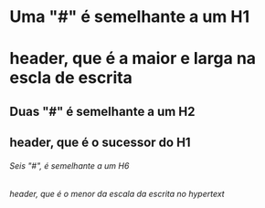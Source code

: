 # Uma "#" é semelhante a um H1 <h1> header, que é a maior e larga na escla de escrita
## Duas "#" é semelhante a um H2 <h2> header, que é o sucessor do H1
###### Seis "#", é semelhante a um H6 <h6> header, que é o menor da escala da escrita no hypertext
